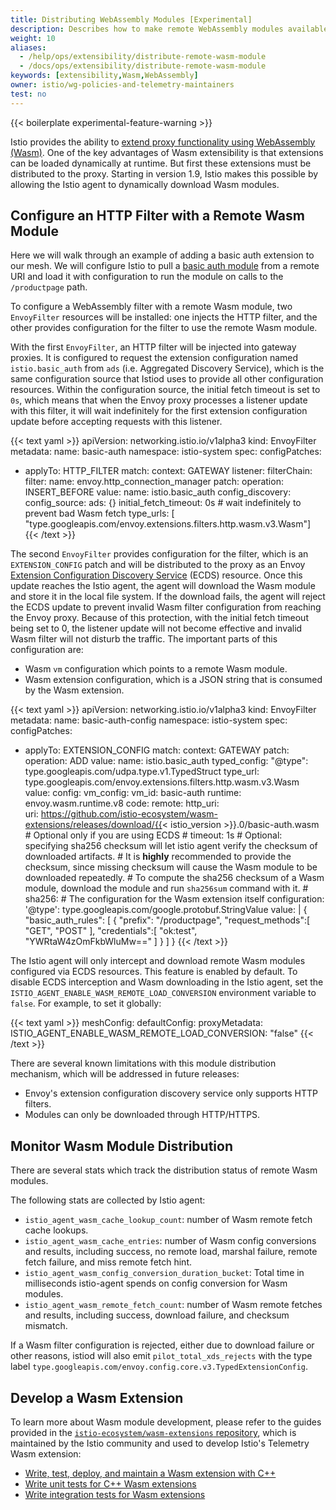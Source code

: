 ```yaml
---
title: Distributing WebAssembly Modules [Experimental]
description: Describes how to make remote WebAssembly modules available in the mesh (experimental).
weight: 10
aliases:
  - /help/ops/extensibility/distribute-remote-wasm-module
  - /docs/ops/extensibility/distribute-remote-wasm-module
keywords: [extensibility,Wasm,WebAssembly]
owner: istio/wg-policies-and-telemetry-maintainers
test: no
---
```


{{< boilerplate experimental-feature-warning >}}

Istio provides the ability to [extend proxy functionality using WebAssembly (Wasm)](/blog/2020/wasm-announce/).
One of the key advantages of Wasm extensibility is that extensions can be loaded dynamically at runtime.
But first these extensions must be distributed to the proxy.
Starting in version 1.9, Istio makes this possible by allowing the Istio agent to dynamically download Wasm modules.

## Configure an HTTP Filter with a Remote Wasm Module

Here we will walk through an example of adding a basic auth extension to our mesh. We will configure Istio to pull a [basic auth module](https://github.com/istio-ecosystem/wasm-extensions/tree/master/extensions/basic_auth) from a remote URI and load it with configuration to run the module on calls to the `/productpage` path.

To configure a WebAssembly filter with a remote Wasm module, two `EnvoyFilter` resources will be installed: one injects the HTTP filter, and the other provides configuration for the filter to use the remote Wasm module.

With the first `EnvoyFilter`, an HTTP filter will be injected into gateway proxies. It is configured to request the extension configuration named `istio.basic_auth` from `ads` (i.e. Aggregated Discovery Service), which is the same configuration source that Istiod uses to provide all other configuration resources. Within the configuration source, the initial fetch timeout is set to `0s`, which means that when the Envoy proxy processes a listener update with this filter, it will wait indefinitely for the first extension configuration update before accepting requests with this listener.

{{< text yaml >}}
apiVersion: networking.istio.io/v1alpha3
kind: EnvoyFilter
metadata:
 name: basic-auth
 namespace: istio-system
spec:
 configPatches:
 - applyTo: HTTP_FILTER
   match:
     context: GATEWAY
     listener:
       filterChain:
         filter:
           name: envoy.http_connection_manager
   patch:
     operation: INSERT_BEFORE
     value:
       name: istio.basic_auth
       config_discovery:
         config_source:
           ads: {}
           initial_fetch_timeout: 0s # wait indefinitely to prevent bad Wasm fetch
         type_urls: [ "type.googleapis.com/envoy.extensions.filters.http.wasm.v3.Wasm"]
{{< /text >}}

The second `EnvoyFilter` provides configuration for the filter, which is an `EXTENSION_CONFIG` patch and will be distributed to the proxy as an Envoy [Extension Configuration Discovery Service](https://www.envoyproxy.io/docs/envoy/latest/configuration/overview/extension) (ECDS) resource.
Once this update reaches the Istio agent, the agent will download the Wasm module and store it in the local file system.
If the download fails, the agent will reject the ECDS update to prevent invalid Wasm filter configuration from reaching the Envoy proxy.
Because of this protection, with the initial fetch timeout being set to 0, the listener update will not become effective and invalid Wasm filter will not disturb the traffic.
The important parts of this configuration are:

- Wasm `vm` configuration which points to a remote Wasm module.
- Wasm extension configuration, which is a JSON string that is consumed by the Wasm extension.

{{< text yaml >}}
apiVersion: networking.istio.io/v1alpha3
kind: EnvoyFilter
metadata:
 name: basic-auth-config
 namespace: istio-system
spec:
 configPatches:
 - applyTo: EXTENSION_CONFIG
   match:
     context: GATEWAY
   patch:
     operation: ADD
     value:
       name: istio.basic_auth
       typed_config:
         "@type": type.googleapis.com/udpa.type.v1.TypedStruct
         type_url: type.googleapis.com/envoy.extensions.filters.http.wasm.v3.Wasm
         value:
           config:
             vm_config:
               vm_id: basic-auth
               runtime: envoy.wasm.runtime.v8
               code:
                 remote:
                   http_uri:                   
                     uri: https://github.com/istio-ecosystem/wasm-extensions/releases/download/{{< istio_version >}}.0/basic-auth.wasm
                     # Optional only if you are using ECDS
                     # timeout: 1s
                   # Optional: specifying sha256 checksum will let istio agent verify the checksum of downloaded artifacts.
                   # It is **highly** recommended to provide the checksum, since missing checksum will cause the Wasm module to be downloaded repeatedly.
                   # To compute the sha256 checksum of a Wasm module, download the module and run `sha256sum` command with it.
                   # sha256: <WASM-MODULE-SHA>
             # The configuration for the Wasm extension itself
             configuration:
               '@type': type.googleapis.com/google.protobuf.StringValue
               value: |
                 {
                   "basic_auth_rules": [
                     {
                       "prefix": "/productpage",
                       "request_methods":[ "GET", "POST" ],
                       "credentials":[ "ok:test", "YWRtaW4zOmFkbWluMw==" ]
                     }
                   ]
                 }
{{< /text >}}

The Istio agent will only intercept and download remote Wasm modules configured via ECDS resources.
This feature is enabled by default.
To disable ECDS interception and Wasm downloading in the Istio agent, set the `ISTIO_AGENT_ENABLE_WASM_REMOTE_LOAD_CONVERSION` environment variable to `false`.
For example, to set it globally:

{{< text yaml >}}
meshConfig:
  defaultConfig:
    proxyMetadata:
      ISTIO_AGENT_ENABLE_WASM_REMOTE_LOAD_CONVERSION: "false"
{{< /text >}}

There are several known limitations with this module distribution mechanism, which will be addressed in future releases:

- Envoy's extension configuration discovery service only supports HTTP filters.
- Modules can only be downloaded through HTTP/HTTPS.

## Monitor Wasm Module Distribution

There are several stats which track the distribution status of remote Wasm modules.

The following stats are collected by Istio agent:

- `istio_agent_wasm_cache_lookup_count`: number of Wasm remote fetch cache lookups.
- `istio_agent_wasm_cache_entries`: number of Wasm config conversions and results, including success, no remote load, marshal failure, remote fetch failure, and miss remote fetch hint.
- `istio_agent_wasm_config_conversion_duration_bucket`: Total time in milliseconds istio-agent spends on config conversion for Wasm modules.
- `istio_agent_wasm_remote_fetch_count`: number of Wasm remote fetches and results, including success, download failure, and checksum mismatch.

If a Wasm filter configuration is rejected, either due to download failure or other reasons, istiod will also emit `pilot_total_xds_rejects` with the type label `type.googleapis.com/envoy.config.core.v3.TypedExtensionConfig`.

## Develop a Wasm Extension

To learn more about Wasm module development, please refer to the guides provided in the [`istio-ecosystem/wasm-extensions` repository](https://github.com/istio-ecosystem/wasm-extensions),
which is maintained by the Istio community and used to develop Istio's Telemetry Wasm extension:

- [Write, test, deploy, and maintain a Wasm extension with C++](https://github.com/istio-ecosystem/wasm-extensions/blob/master/doc/write-a-wasm-extension-with-cpp.md)
- [Write unit tests for C++ Wasm extensions](https://github.com/istio-ecosystem/wasm-extensions/blob/master/doc/write-cpp-unit-test.md)
- [Write integration tests for Wasm extensions](https://github.com/istio-ecosystem/wasm-extensions/blob/master/doc/write-integration-test.md)
